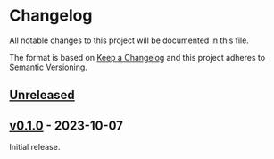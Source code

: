 # Changelog
All notable changes to this project will be documented in this file.

The format is based on [Keep a Changelog](http://keepachangelog.com/en/1.0.0/)
and this project adheres to [Semantic Versioning](http://semver.org/spec/v2.0.0.html).


## [Unreleased]
[Unreleased]: https://github.com/althonos/uniprot.rs/compare/v0.1.0...HEAD

## [v0.1.0] - 2023-10-07
[v0.1.0]: https://github.com/althonos/uniprot.rs/compare/1923371...v0.1.0

Initial release.

